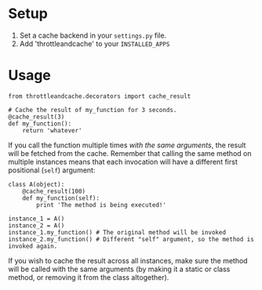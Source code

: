 Setup
============

1. Set a cache backend in your `settings.py` file.
2. Add 'throttleandcache' to your `INSTALLED_APPS`


Usage
=====

    from throttleandcache.decorators import cache_result
    
    # Cache the result of my_function for 3 seconds.
    @cache_result(3)
    def my_function():
        return 'whatever'

If you call the function multiple times *with the same arguments*, the result
will be fetched from the cache. Remember that calling the same method on
multiple instances means that each invocation will have a different first
positional (`self`) argument:

    class A(object):
        @cache_result(100)
        def my_function(self):
            print 'The method is being executed!'

    instance_1 = A()
    instance_2 = A()
    instance_1.my_function() # The original method will be invoked
    instance_2.my_function() # Different "self" argument, so the method is invoked again.

If you wish to cache the result across all instances, make sure the method will
be called with the same arguments (by making it a static or class method, or 
removing it from the class altogether).
